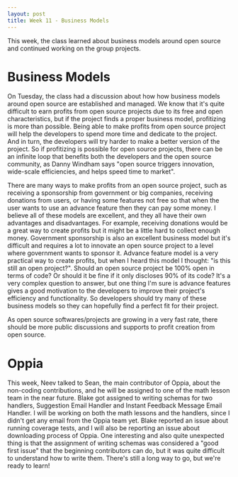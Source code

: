 ```yaml
---
layout: post
title: Week 11 - Business Models
---
```


This week, the class learned about business models around open source and continued working on the group projects.

<!--more-->

# Business Models

On Tuesday, the class had a discussion about how how business models around open source are established and managed. We know that it's quite difficult to earn profits
from open source projects due to its free and open characteristics, but if the project finds a proper business model, profitizing is more than possible. 
Being able to make profits from open source project will help the developers to spend more time and dedicate to
the project. And in turn, the developers will try harder to make a better version of the project. So if profitizing
is possible for open source projects, there can be an infinite loop that benefits both the developers and the open source
community, as Danny Windham says "open source triggers innovation, wide-scale efficiencies, and helps
speed time to market".

There are many ways to make profits from an open source project, such as receiving a sponsorship from
government or big companies, receiving donations from users, or having some features not free so that
when the user wants to use an advance feature then they can pay some money. I believe all of these models are
excellent, and they all have their own advantages and disadvantages. For example, receiving donations would be
a great way to create profits but it might be a little hard to collect enough money. Government sponsorship is also an
excellent business model but it's difficult and requires a lot to innovate an open source project to a level where
government wants to sponsor it. Advance feature model is a very practical way to create profits, but when I heard this
model I thought: "is this still an open project?". Should an open source project be 100% open in terms of code? Or should it be fine
if it only discloses 90% of its code? It's a very complex question to answer, but one thing I'm sure is advance features gives
a good motivation to the developers to improve their project's efficiency and functionality. So developers should try
many of these business models so they can hopefully find a perfect fit for their project.

As open source softwares/projects are growing in a very fast rate, there should be more public discussions and
supports to profit creation from open source.

# Oppia

This week, Neev talked to Sean, the main contributor of Oppia, about the non-coding contributions, and he will be
assigned to one of the math lesson team in the near future. Blake got assigned to writing schemas for
two handlers, Suggestion Email Handler and Instant Feedback Message Email Handler. I will be working on both the math 
lessons and the handlers, since I didn't get any email from the Oppia team yet. Blake reported an issue about 
running coverage tests, and I will also be reporting an issue about downloading process of Oppia. One interesting and also
quite unexpected thing is that the assignment of writing schemas was considered a "good first issue" that the beginning
contributors can do, but it was quite difficult to understand how to write them. There's still a long way to go,
but we're ready to learn!
